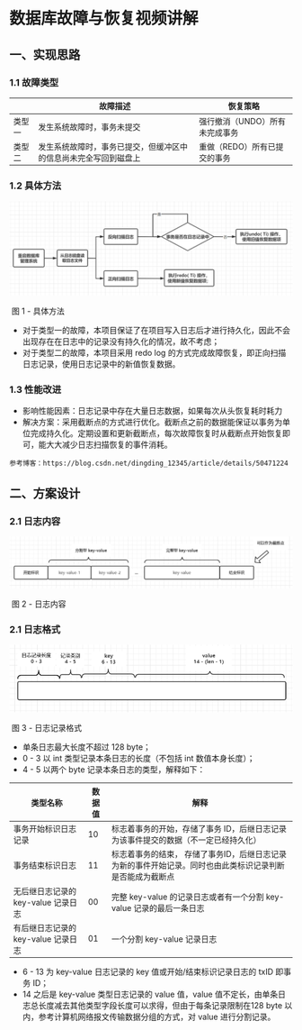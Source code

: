 # 数据库故障与恢复视频讲解

## 一、实现思路

### 1.1 故障类型

|        | 故障描述                                                     | 恢复策略                       |
| ------ | ------------------------------------------------------------ | ------------------------------ |
| 类型一 | 发生系统故障时，事务未提交                                   | 强行撤消（UNDO）所有未完成事务 |
| 类型二 | 发生系统故障时，事务已提交，但缓冲区中的信息尚未完全写回到磁盘上 | 重做（REDO）所有已提交的事务   |

### 1.2 具体方法

![img_2.png](img_2.png)


​                                                                     图 1 - 具体方法

* 对于类型一的故障，本项目保证了在项目写入日志后才进行持久化，因此不会出现存在在日志中的记录没有持久化的情况，故不考虑；
* 对于类型二的故障，本项目采用 redo log 的方式完成故障恢复，即正向扫描日志记录，使用日志记录中的新值恢复数据。

### 1.3 性能改进

* 影响性能因素：日志记录中存在大量日志数据，如果每次从头恢复耗时耗力
* 解决方案：采用截断点的方式进行优化。截断点之前的数据能保证以事务为单位完成持久化。定期设置和更新截断点，每次故障恢复时从截断点开始恢复即可，能大大减少日志扫描恢复的事件消耗。



```
参考博客：https://blog.csdn.net/dingding_12345/article/details/50471224
```

## 二、方案设计

### 2.1 日志内容
![img.png](img.png)


​                                                                  图 2 - 日志内容

### 2.1 日志格式

![img_1.png](img_1.png)

​																图 3 - 日志记录格式

* 单条日志最大长度不超过 128 byte；
* 0 - 3 以 int 类型记录本条日志的长度（不包括 int 数值本身长度）；
* 4 - 5 以两个 byte 记录本条日志的类型，解释如下：

| 类型名称                            | 数据值 | 解释                                                         |
| ----------------------------------- | ------ | ------------------------------------------------------------ |
| 事务开始标识日志记录                | 10     | 标志着事务的开始，存储了事务 ID，后继日志记录为该事件提交的数据（不一定已经持久化） |
| 事务结束标识日志                    | 11     | 标志着事务的结束， 存储了事务ID，后继日志记录为新的事件开始记录。同时也由此类标识记录判断是否能成为截断点 |
| 无后继日志记录的 key-value 记录日志 | 00     | 完整 key-value 的记录日志或者有一个分割 key-value 记录的最后一条日志 |
| 有后继日志记录的 key-value 记录日志 | 01     | 一个分割 key-value 记录日志                                  |

* 6 - 13 为 key-value 日志记录的 key 值或开始/结束标识记录日志的 txID 即事务 ID；
* 14 之后是 key-value 类型日志记录的 value 值，value 值不定长，由单条日志总长度减去其他类型字段长度可以求得，但由于每条记录限制在128 byte 以内，参考计算机网络报文传输数据分组的方式，对 value 进行分割记录。